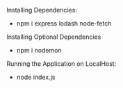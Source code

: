 Installing Dependencies:
- npm i express lodash node-fetch

Installing Optional Dependencies
- npm i nodemon

Running the Application on LocalHost:
- node index.js

